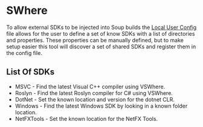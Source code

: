 # SWhere
To allow external SDKs to be injected into Soup builds the [Local User Config](./About/LocalUserConfig.md) file allows for the user to define a set of know SDKs with a list of directories and properties. These properties can be manually defined, but to make setup easier this tool will discover a set of shared SDKs and register them in the config file.

## List Of SDKs
* MSVC - Find the latest Visual C++ compiler using VSWhere.
* Roslyn - Find the latest Roslyn compiler for C# using VSWhere.
* DotNet - Set the known location and version for the dotnet CLR.
* Windows - Find the latest Windows SDK by looking in a known folder location.
* NetFXTools - Set the known location for the NetFX Tools.
